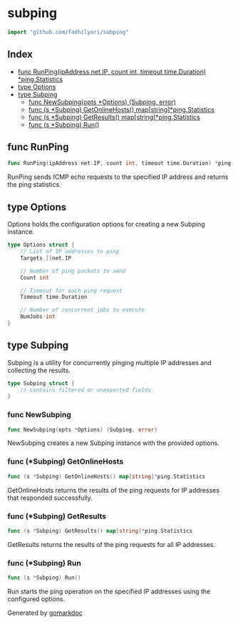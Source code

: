<!-- Code generated by gomarkdoc. DO NOT EDIT -->

# subping

```go
import "github.com/fadhilyori/subping"
```

## Index

- [func RunPing\(ipAddress net.IP, count int, timeout time.Duration\) \*ping.Statistics](<#RunPing>)
- [type Options](<#Options>)
- [type Subping](<#Subping>)
  - [func NewSubping\(opts \*Options\) \(Subping, error\)](<#NewSubping>)
  - [func \(s \*Subping\) GetOnlineHosts\(\) map\[string\]\*ping.Statistics](<#Subping.GetOnlineHosts>)
  - [func \(s \*Subping\) GetResults\(\) map\[string\]\*ping.Statistics](<#Subping.GetResults>)
  - [func \(s \*Subping\) Run\(\)](<#Subping.Run>)


<a name="RunPing"></a>
## func RunPing

```go
func RunPing(ipAddress net.IP, count int, timeout time.Duration) *ping.Statistics
```

RunPing sends ICMP echo requests to the specified IP address and returns the ping statistics.

<a name="Options"></a>
## type Options

Options holds the configuration options for creating a new Subping instance.

```go
type Options struct {
    // List of IP addresses to ping
    Targets []net.IP

    // Number of ping packets to send
    Count int

    // Timeout for each ping request
    Timeout time.Duration

    // Number of concurrent jobs to execute
    NumJobs int
}
```

<a name="Subping"></a>
## type Subping

Subping is a utility for concurrently pinging multiple IP addresses and collecting the results.

```go
type Subping struct {
    // contains filtered or unexported fields
}
```

<a name="NewSubping"></a>
### func NewSubping

```go
func NewSubping(opts *Options) (Subping, error)
```

NewSubping creates a new Subping instance with the provided options.

<a name="Subping.GetOnlineHosts"></a>
### func \(\*Subping\) GetOnlineHosts

```go
func (s *Subping) GetOnlineHosts() map[string]*ping.Statistics
```

GetOnlineHosts returns the results of the ping requests for IP addresses that responded successfully.

<a name="Subping.GetResults"></a>
### func \(\*Subping\) GetResults

```go
func (s *Subping) GetResults() map[string]*ping.Statistics
```

GetResults returns the results of the ping requests for all IP addresses.

<a name="Subping.Run"></a>
### func \(\*Subping\) Run

```go
func (s *Subping) Run()
```

Run starts the ping operation on the specified IP addresses using the configured options.

Generated by [gomarkdoc](<https://github.com/princjef/gomarkdoc>)
